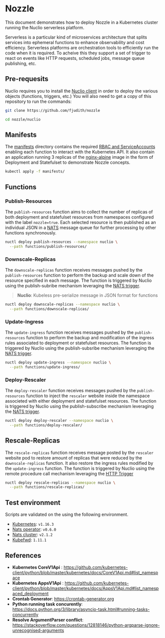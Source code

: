 # Nozzle

This document demonstrates how to deploy Nozzle in a Kubernetes cluster running the Nuclio serverless platform.

Serverless is a particular kind of microservices architecture that splits services into ephemeral functions to enhance observability and cost efficiency.
Serverless platforms are orchestration tools to efficiently run the code when it is required. To acheive this they support a set of trigger to react on events like HTTP requests, scheduled jobs, message queue publishing, etc.

## Pre-requesits

Nuclio requires you to install the [Nuclio client](https://github.com/nuclio/nuclio/releases) in order to deploy the various objects (functions, triggers, etc.)
You will also need to get a copy of this repository to run the commands:

```bash
git clone https://github.com/fjudith/nozzle

cd nozzle/nuclio
```

## Manifests

The [manifests](./manifests/) directory contains the required [RBAC and ServiceAccounts](https://kubernetes.io/docs/reference/access-authn-authz/rbac/) enabling each function to interact with the Kubernetes API.
It also contain an application running 3 replicas of the [nginx-alpine](https://hub.docker.com/r/amd64/nginx) image in the form of Deployment and Statefulset to demonstrate Nozzle concepts.

```bash
kubectl apply -f manifests/
```

## Functions

### Publish-Resources

The `publish-resources` function aims to collect the number of replicas of both deployment and statefulset resources from namespaces configured with the label `nozzle=true`.
Each selected resource is then published as an individual JSON in a [NATS](https://nats.io) message queue for further processing by other functions synchronously.

```bash
nuctl deploy publish-resources --namespace nuclio \
  --path functions/publish-resources/
```

### Downscale-Replicas

The `downscale-replicas` function receives messages pushed by the `publish-resources` function to perform the backup and scale down of the resource specified in each message.
The function is triggered by Nuclio using the publish-subribe mechanism leveraging the [NATS trigger](https://nuclio.io/docs/latest/reference/triggers/nats/).

> **Nuclio**: Kubeless pre-serialize message in JSON format for functions

```bash
nuctl deploy downscale-replicas --namespace nuclio \
  --path functions/downscale-replicas/
```

### Update-Ingress

The `update-ingress` function receives messages pushed by the `publish-resources` function to perform the backup and modification of the ingress rules associated to deployment or statefulset resources.
The function is triggered by Nuclio using the publish-subsribe mechanism leveraging the [NATS trigger](https://nuclio.io/docs/latest/reference/triggers/nats/).

```bash
nuctl deploy update-ingress --namespace nuclio \
  --path functions/update-ingress/
```

### Deploy-Rescaler

The `deploy-rescaler` function receives messages pushed by the `publish-resources` function to inject the `rescaler` website inside the namespace associeted with either deployment and statefulset resources.
The function is triggered by Nuclio using the publish-subscribe mechanism leveraging the [NATS trigger](https://nuclio.io/docs/latest/reference/triggers/nats/).

```bash
nuctl deploy deploy-rescaler --namespace nuclio \
  --path functions/deploy-rescaler/
```

## Rescale-Replicas

The `rescale-replicas` function receives message posted by the `rescaler` website pod to restore amount of replicas that were reduced by the `downscale-replicas` function. It also restore the ingress rules modified by the `update-ingress` function.
The function is triggered by Nuclio using the remote procedure call mechanism leveraging the [HTTP Trigger](https://kubeless.io/docs/http-triggers/)

```bash
nuctl deploy rescale-replicas --namespace nuclio \
  --path functions/rescale-replicas/
```

## Test environment

Scripts are validated on the using the following environment.

* [Kubernetes](https://github.com/kubernetes/kubernetes): `v1.16.3`
* [Nats operator](https://github.com/nats-io/nats-operator): `v0.6.0`
* [Nats cluster](https://github.com/nats-io/nats-server): `v2.1.2`
* [Kubefwd](https://github.com/txn2/kubefwd): `1.11.1`

## References

* **Kubernetes CoreV1Api** : <https://github.com/kubernetes-client/python/blob/master/kubernetes/docs/CoreV1Api.md#list_namespace>
* **Kubernetes AppsV1Api** : <https://github.com/kubernetes-client/python/blob/master/kubernetes/docs/AppsV1Api.md#list_namespaced_deployment>
* **Crontab Generator**: <https://crontab-generator.org>
* **Python running task concurently**: <https://docs.python.org/3/library/asyncio-task.html#running-tasks-concurrently>
* **Resolve ArgumentParser conflict**: <https://stackoverflow.com/questions/12818146/python-argparse-ignore-unrecognised-arguments>
